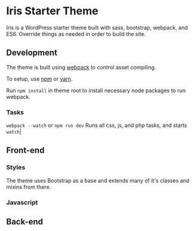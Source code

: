 # Iris Starter Theme

Iris is a WordPress starter theme built with sass, bootstrap, webpack, and ES6. Override things as needed in order to build the site.

## Development
The theme is built using [webpack](https://webpack.github.io/) to control asset compiling.

To setup, use [npm](https://www.npmjs.com/) or [yarn](https://yarnpkg.com/en/).

Run `npm install` in theme root to install necessary node packages to run webpack.

### Tasks
`webpack --watch` or `npm run dev`
Runs all css, js, and php tasks, and starts `watch`|

## Front-end
### Styles
The theme uses Bootstrap as a base and extends many of it's classes and mixins from there.

### Javascript

## Back-end